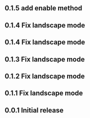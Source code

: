 ## 0.1.5 add enable method
## 0.1.4 Fix landscape mode
## 0.1.4 Fix landscape mode
## 0.1.3 Fix landscape mode
## 0.1.2 Fix landscape mode
## 0.1.1 Fix landscape mode
## 0.0.1 Initial release

